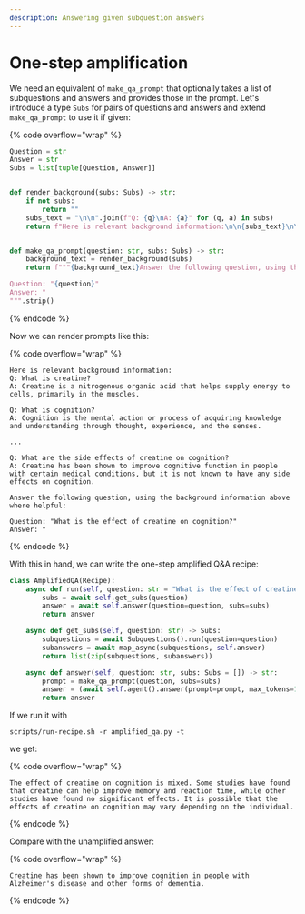 ```yaml
---
description: Answering given subquestion answers
---
```


# One-step amplification

We need an equivalent of `make_qa_prompt` that optionally takes a list of subquestions and answers and provides those in the prompt. Let's introduce a type `Subs` for pairs of questions and answers and extend `make_qa_prompt` to use it if given:

{% code overflow="wrap" %}
```python
Question = str
Answer = str
Subs = list[tuple[Question, Answer]]


def render_background(subs: Subs) -> str:
    if not subs:
        return ""
    subs_text = "\n\n".join(f"Q: {q}\nA: {a}" for (q, a) in subs)
    return f"Here is relevant background information:\n\n{subs_text}\n\n"


def make_qa_prompt(question: str, subs: Subs) -> str:
    background_text = render_background(subs)
    return f"""{background_text}Answer the following question, using the background information above where helpful:

Question: "{question}"
Answer: "
""".strip()
```
{% endcode %}

Now we can render prompts like this:

{% code overflow="wrap" %}
```
Here is relevant background information:
Q: What is creatine?
A: Creatine is a nitrogenous organic acid that helps supply energy to cells, primarily in the muscles.

Q: What is cognition?
A: Cognition is the mental action or process of acquiring knowledge and understanding through thought, experience, and the senses.

...

Q: What are the side effects of creatine on cognition?
A: Creatine has been shown to improve cognitive function in people with certain medical conditions, but it is not known to have any side effects on cognition.

Answer the following question, using the background information above where helpful:

Question: "What is the effect of creatine on cognition?"
Answer: "
```
{% endcode %}

With this in hand, we can write the one-step amplified Q\&A recipe:

```python
class AmplifiedQA(Recipe):
    async def run(self, question: str = "What is the effect of creatine on cognition?"):
        subs = await self.get_subs(question)
        answer = await self.answer(question=question, subs=subs)
        return answer

    async def get_subs(self, question: str) -> Subs:
        subquestions = await Subquestions().run(question=question)
        subanswers = await map_async(subquestions, self.answer)
        return list(zip(subquestions, subanswers))

    async def answer(self, question: str, subs: Subs = []) -> str:
        prompt = make_qa_prompt(question, subs=subs)
        answer = (await self.agent().answer(prompt=prompt, max_tokens=100)).strip('" ')
        return answer
```

If we run it with

```shell
scripts/run-recipe.sh -r amplified_qa.py -t
```

we get:

{% code overflow="wrap" %}
```
The effect of creatine on cognition is mixed. Some studies have found that creatine can help improve memory and reaction time, while other studies have found no significant effects. It is possible that the effects of creatine on cognition may vary depending on the individual.
```
{% endcode %}

Compare with the unamplified answer:

{% code overflow="wrap" %}
```
Creatine has been shown to improve cognition in people with Alzheimer's disease and other forms of dementia.
```
{% endcode %}
